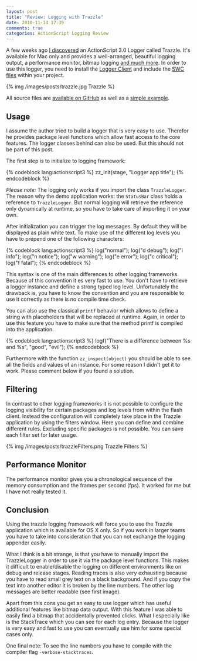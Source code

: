 ```yaml
---
layout: post
title: "Review: Logging with Trazzle"
date: 2010-11-14 17:39
comments: true
categories: ActionScript Logging Review
---
```


A few weeks ago [I discovered](https://twitter.com/MattesGroeger/status/24742440693) an ActionScript 3.0 Logger called Trazzle. It's available for Mac only and provides a well-arranged, beautiful logging output, a performance monitor, bitmap logging [and much more](http://www.nesium.com/products/trazzle). In order to use this logger, you need to install the [Logger Client](http) and include the [SWC files](http://github.com/nesium/trazzlelib-as3/downloads) within your project. 

<!-- more -->

{% img /images/posts/trazzle.jpg Trazzle %}

All source files are [available on GitHub](http://github.com/nesium/trazzlelib-as3) as well as a [simple example](http://github.com/nesium/trazzle-demo-app).

## Usage

I assume the author tried to build a logger that is very easy to use. Therefor he provides package level functions which allow fast access to the core features. The logger classes behind can also be used. But this should not be part of this post. 

The first step is to initialize to logging framework:

{% codeblock lang:actionscript3 %}
zz_init(stage, "Logger app title");
{% endcodeblock %}

*Please note:* The logging only works if you import the class `TrazzleLogger`. The reason why the demo application works: the `StatusBar` class holds a reference to `TrazzleLogger`. But normal logging will retrieve the reference only dynamically at runtime, so you have to take care of importing it on your own.

After initialization you can trigger the log messages. By default they will be displayed as plain white text. To make use of the different log levels you have to prepend one of the following characters:

{% codeblock lang:actionscript3 %}
log("normal");
log("d debug");
log("i info");
log("n notice");
log("w warning");
log("e error");
log("c critical");
log("f fatal");
{% endcodeblock %}

This syntax is one of the main differences to other logging frameworks. Because of this convention it es very fast to use. You don't have to retrieve a logger instance and define a strong typed log level. Unfortunately the drawback is, you have to know the convention and you are responsible to use it correctly as there is no compile time check.

You can also use the classical `printf` behavior which allows to define a string with placeholders that will be replaced at runtime. Again, in order to use this feature you have to make sure that the method printf is compiled into the application.

{% codeblock lang:actionscript3 %}
logf("There is a difference between %s and %s", "good", "evil");
{% endcodeblock %}

Furthermore with the function `zz_inspect(object)` you should be able to see all the fields and values of an instance. For some reason I didn't get it to work. Please comment below if you found a solution.

## Filtering

In contrast to other logging frameworks it is not possible to configure the logging visibility for certain packages and log levels from within the flash client. Instead the configuration will completely take place in the Trazzle application by using the filters window. Here you can define and combine different rules. Excluding specific packages is not possible. You can save each filter set for later usage.

{% img /images/posts/trazzleFilters.png Trazzle Filters %}

## Performance Monitor

The performance monitor gives you a chronological sequence of the memory consumption and the frames per second (fps). It worked for me but I have not really tested it.

## Conclusion

Using the trazzle logging framework will force you to use the Trazzle application which is available for OS X only. So if you work in larger teams you have to take into consideration that you can not exchange the logging appender easily. 

What I think is a bit strange, is that you have to manually import the TrazzleLogger in order to use it via the package level functions. This makes it difficult to enable/disable the logging on different environments like on debug and release stages. Reading traces is also very exhausting because you have to read small grey text on a black background. And if you copy the text into another editor it is broken by the line numbers. The other log messages are better readable (see first image).

Apart from this cons you get an easy to use logger which has useful additional features like bitmap data output. With this feature I was able to easily find a bitmap that accidentally prevented clicks. What I especially like is the StackTrace which you can see for each log entry. Because the logger is very easy and fast to use you can eventually use him for some special cases only.

One final note: To see the line numbers you have to compile with the compiler flag `-verbose-stacktraces`.
